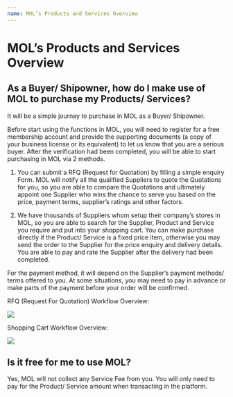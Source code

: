 ```yaml
---
name: MOL’s Products and Services Overview
---
```


# MOL’s Products and Services Overview

##  As a Buyer/ Shipowner, how do I make use of MOL to purchase my Products/ Services?

It will be a simple journey to purchase in MOL as a Buyer/ Shipowner. 

Before start using the functions in MOL, you will need to register for a free membership account and provide the supporting documents (a copy of your business license or its equivalent) to let us know that you are a serious buyer. After the verification had been completed, you will be able to start purchasing in MOL via 2 methods.

1.	You can submit a RFQ (Request for Quotation) by filling a simple enquiry Form. MOL will notify all the qualified Suppliers to quote the Quotations for you, so you are able to compare the Quotations and ultimately appoint one Supplier who wins the chance to serve you based on the price, payment terms, supplier’s ratings and other factors. 

2.	We have thousands of Suppliers whom setup their company’s stores in MOL, so you are able to search for the Supplier, Product and Service you require and put into your shopping cart. You can make purchase directly if the Product/ Service is a fixed price item, otherwise you may send the order to the Supplier for the price enquiry and delivery details. You are able to pay and rate the Supplier after the delivery had been completed.  

For the payment method, it will depend on the Supplier’s payment methods/ terms offered to you. At some situations, you may need to pay in advance or make parts of the payment before your order will be confirmed.

RFQ (Request For Quotation) Workflow Overview:

![](http://bwoil-file.oss-cn-hongkong.aliyuncs.com/cms/RFQ_Overview.png)

Shopping Cart Workflow Overview:

![](http://bwoil-file.oss-cn-hongkong.aliyuncs.com/cms/Shopping_Cart_Overview.png)

## Is it free for me to use MOL?

Yes, MOL will not collect any Service Fee from you. You will only need to pay for the Product/ Service amount when transacting in the platform.  


